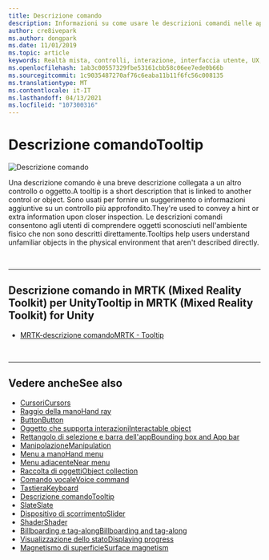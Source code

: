 ```yaml
---
title: Descrizione comando
description: Informazioni su come usare le descrizioni comandi nelle applicazioni di realtà mista, che sono descrizioni brevi collegate a un altro controllo o oggetto.
author: cre8ivepark
ms.author: dongpark
ms.date: 11/01/2019
ms.topic: article
keywords: Realtà mista, controlli, interazione, interfaccia utente, UX, auricolare realtà mista, auricolare di realtà mista di Windows, headset di realtà virtuale, HoloLens, descrizione comando, MRTK, Toolkit realtà mista
ms.openlocfilehash: 1ab3c00557329fbe53161cbb58c06ee7ede0b66b
ms.sourcegitcommit: 1c9035487270af76c6eaba11b11f6fc56c008135
ms.translationtype: MT
ms.contentlocale: it-IT
ms.lasthandoff: 04/13/2021
ms.locfileid: "107300316"
---
```

# <a name="tooltip"></a><span data-ttu-id="f0224-104">Descrizione comando</span><span class="sxs-lookup"><span data-stu-id="f0224-104">Tooltip</span></span>

![Descrizione comando](images/UX_Hero_Tooltip.jpg)

<span data-ttu-id="f0224-106">Una descrizione comando è una breve descrizione collegata a un altro controllo o oggetto.</span><span class="sxs-lookup"><span data-stu-id="f0224-106">A tooltip is a short description that is linked to another control or object.</span></span> <span data-ttu-id="f0224-107">Sono usati per fornire un suggerimento o informazioni aggiuntive su un controllo più approfondito.</span><span class="sxs-lookup"><span data-stu-id="f0224-107">They're used to convey a hint or extra information upon closer inspection.</span></span> <span data-ttu-id="f0224-108">Le descrizioni comandi consentono agli utenti di comprendere oggetti sconosciuti nell'ambiente fisico che non sono descritti direttamente.</span><span class="sxs-lookup"><span data-stu-id="f0224-108">Tooltips help users understand unfamiliar objects in the physical environment that aren't described directly.</span></span> 

<br>

---

## <a name="tooltip-in-mrtk-mixed-reality-toolkit-for-unity"></a><span data-ttu-id="f0224-109">Descrizione comando in MRTK (Mixed Reality Toolkit) per Unity</span><span class="sxs-lookup"><span data-stu-id="f0224-109">Tooltip in MRTK (Mixed Reality Toolkit) for Unity</span></span>

* [<span data-ttu-id="f0224-110">MRTK-descrizione comando</span><span class="sxs-lookup"><span data-stu-id="f0224-110">MRTK - Tooltip</span></span>](https://docs.microsoft.com/windows/mixed-reality/mrtk-unity/features/ux-building-blocks/tooltip)

<br>

---

## <a name="see-also"></a><span data-ttu-id="f0224-111">Vedere anche</span><span class="sxs-lookup"><span data-stu-id="f0224-111">See also</span></span>

* [<span data-ttu-id="f0224-112">Cursori</span><span class="sxs-lookup"><span data-stu-id="f0224-112">Cursors</span></span>](cursors.md)
* [<span data-ttu-id="f0224-113">Raggio della mano</span><span class="sxs-lookup"><span data-stu-id="f0224-113">Hand ray</span></span>](point-and-commit.md)
* [<span data-ttu-id="f0224-114">Button</span><span class="sxs-lookup"><span data-stu-id="f0224-114">Button</span></span>](button.md)
* [<span data-ttu-id="f0224-115">Oggetto che supporta interazioni</span><span class="sxs-lookup"><span data-stu-id="f0224-115">Interactable object</span></span>](interactable-object.md)
* [<span data-ttu-id="f0224-116">Rettangolo di selezione e barra dell'app</span><span class="sxs-lookup"><span data-stu-id="f0224-116">Bounding box and App bar</span></span>](app-bar-and-bounding-box.md)
* [<span data-ttu-id="f0224-117">Manipolazione</span><span class="sxs-lookup"><span data-stu-id="f0224-117">Manipulation</span></span>](direct-manipulation.md)
* [<span data-ttu-id="f0224-118">Menu a mano</span><span class="sxs-lookup"><span data-stu-id="f0224-118">Hand menu</span></span>](hand-menu.md)
* [<span data-ttu-id="f0224-119">Menu adiacente</span><span class="sxs-lookup"><span data-stu-id="f0224-119">Near menu</span></span>](near-menu.md)
* [<span data-ttu-id="f0224-120">Raccolta di oggetti</span><span class="sxs-lookup"><span data-stu-id="f0224-120">Object collection</span></span>](object-collection.md)
* [<span data-ttu-id="f0224-121">Comando vocale</span><span class="sxs-lookup"><span data-stu-id="f0224-121">Voice command</span></span>](voice-input.md)
* [<span data-ttu-id="f0224-122">Tastiera</span><span class="sxs-lookup"><span data-stu-id="f0224-122">Keyboard</span></span>](keyboard.md)
* [<span data-ttu-id="f0224-123">Descrizione comando</span><span class="sxs-lookup"><span data-stu-id="f0224-123">Tooltip</span></span>](tooltip.md)
* [<span data-ttu-id="f0224-124">Slate</span><span class="sxs-lookup"><span data-stu-id="f0224-124">Slate</span></span>](slate.md)
* [<span data-ttu-id="f0224-125">Dispositivo di scorrimento</span><span class="sxs-lookup"><span data-stu-id="f0224-125">Slider</span></span>](slider.md)
* [<span data-ttu-id="f0224-126">Shader</span><span class="sxs-lookup"><span data-stu-id="f0224-126">Shader</span></span>](shader.md)
* [<span data-ttu-id="f0224-127">Billboarding e tag-along</span><span class="sxs-lookup"><span data-stu-id="f0224-127">Billboarding and tag-along</span></span>](billboarding-and-tag-along.md)
* [<span data-ttu-id="f0224-128">Visualizzazione dello stato</span><span class="sxs-lookup"><span data-stu-id="f0224-128">Displaying progress</span></span>](progress.md)
* [<span data-ttu-id="f0224-129">Magnetismo di superficie</span><span class="sxs-lookup"><span data-stu-id="f0224-129">Surface magnetism</span></span>](surface-magnetism.md)
